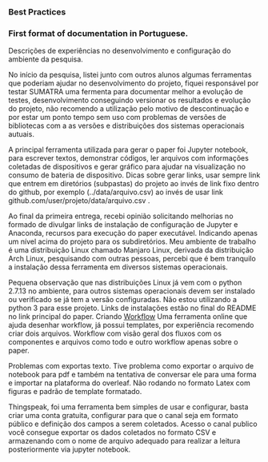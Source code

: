 
### Best Practices
### First format of documentation in Portuguese.
 
Descrições de experiências no desenvolvimento e configuração do ambiente da pesquisa.

No início da pesquisa, listei junto com outros alunos algumas ferramentas que poderiam ajudar no desenvolvimento do projeto, fiquei responsável por testar SUMATRA uma fermenta para documentar melhor a evolução de testes, desenvolvimento conseguindo versionar os resultados e evolução do projeto, não recomendo a utilização pelo motivo de descontinuação e por estar um ponto tempo sem uso com problemas de versões de bibliotecas com a as versões e distribuições dos sistemas operacionais autuais. 

A principal ferramenta utilizada para gerar o paper foi Jupyter notebook, para escrever textos, demonstrar códigos, ler arquivos com informações coletadas de dispositivos e gerar gráfico para ajudar na visualização no consumo de bateria de dispositivo.
Dicas sobre gerar links, usar sempre link que entrem em diretórios (subpastas) do projeto ao invés de link fixo dentro do github, por exemplo (../data/arquivo.csv) ao invés de usar link github.com/user/projeto/data/arquivo.csv .

Ao final da primeira entrega, recebi opinião solicitando melhorias no formado de divulgar links de instalação de configuração de Jupyter e Anaconda, recursos para execução do paper executável. Indicando apenas um nível acima do projeto para os subdiretórios. 
Meu ambiente de trabalho é uma distribuição Linux chamado Manjaro Linux, derivada da distribuição Arch Linux, pesquisando com outras pessoas, percebi que é bem tranquilo a instalação dessa ferramenta em diversos sistemas operacionais.

Pequena observação que nas distribuições Linux já vem com o python 2.7.13 no ambiente, para outros sistemas operacionais devem ser instalado ou verificado se já tem a versão configuradas. Não estou utilizando a python 3 para esse projeto.
Links de instalações estão no final do README no link principal do paper.
Criando [Workflow](https://www.draw.io/)
Uma ferramenta online que ajuda desenhar workflow, já possui templates, por experiência recomendo criar dois arquivos.
Workflow com visão geral dos fluxos com os componentes e arquivos como todo e outro workflow apenas sobre o paper. 

Problemas com exportas texto.
Tive problema como exportar o arquivo de notebook para pdf e também na tentativa de conversar ele para uma forma e importar na plataforma do overleaf. Não rodando no formato Latex com figuras e padrão de template formatado.


Thingspeak, foi uma ferramenta bem simples de usar e configurar,  basta criar uma conta gratuita, configurar para que o canal seja em formato público e definição dos campos a serem coletados. Acesso o canal publico você consegue exportar os dados coletados no formato CSV e armazenando com o nome de arquivo adequado para realizar a leitura posteriormente via jupyter notebook.
